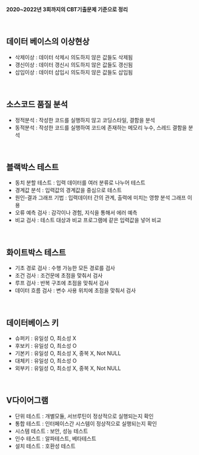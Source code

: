 **2020~2022년 3회까지의 CBT기출문제 기준으로 정리**

<br>

## 데이터 베이스의 이상현상
- 삭제이상 : 데이터 삭제시 의도하지 않은 값들도 삭제됨
- 갱신이상 : 데이터 갱신시 의도하지 않은 값들도 갱신됨
- 삽입이상 : 데이터 삽입시 의도하지 않은 값들도 삽입됨
 
<br>

## 소스코드 품질 분석
- 정적분석 : 작성한 코드를 실행하지 않고 코딩스타일, 결함을 분석
- 동적분석 : 작성한 코드를 실행하여 코드에 존재하는 메모리 누수, 스레드 결함을 분석

<br>

## 블랙박스 테스트
- 동치 분할 테스트 : 입력 데이터를 여러 분류로 나누어 테스트
- 경계값 분석 : 입력값의 경계값을 중심으로 테스트
- 원인-결과 그래프 기법 : 입력데이터 간의 관계, 출력에 미치는 영향 분석 그래프 이용
- 오류 예측 검사 : 감각이나 경험, 지식을 통해서 에러 예측
- 비교 검사 : 테스트 대상과 비교 프로그램에 같은 입력값을 넣어 비교

<br>

## 화이트박스 테스트
- 기초 경로 검사 : 수행 가능한 모든 경로를 검사
- 조건 검사 : 조건문에 초점을 맞춰서 검사
- 루프 검사 : 반복 구조에 초점을 맞춰서 검사
- 데이터 흐름 검사 : 변수 사용 위치에 초점을 맞춰서 검사

<br>

## 데이터베이스 키
- 슈퍼키 : 유일성 O, 최소성 X
- 후보키 : 유일성 O, 최소성 O
- 기본키 : 유일성 O, 최소성 X, 중복 X, Not NULL
- 대체키 : 유일성 O, 최소성 O
- 외부키 : 유일성 O, 최소성 X, 중복 X, Not NULL

<br>

## V다이어그램
- 단위 테스트 : 개별모듈, 서브루틴이 정상적으로 실행되는지 확인
- 통합 테스트 : 인터페이스간 시스템이 정상적으로 실행되는지 확인
- 시스템 테스트 : 보안, 성능 테스트
- 인수 테스트 : 알파테스트, 베타테스트
- 설치 테스트 : 호환성 테스트
